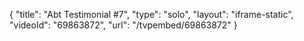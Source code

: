 {
    "title": "Abt Testimonial #7",
    "type": "solo",
    "layout": "iframe-static",
    "videoId": "69863872",
    "url": "\/tvpembed\/69863872"
}